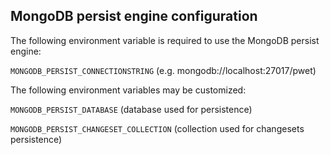 ## MongoDB persist engine configuration

The following environment variable is required to use the MongoDB persist engine:

`MONGODB_PERSIST_CONNECTIONSTRING`  (e.g. mongodb://localhost:27017/pwet)


The following environment variables may be customized:

`MONGODB_PERSIST_DATABASE` (database used for persistence)

`MONGODB_PERSIST_CHANGESET_COLLECTION` (collection used for changesets persistence)